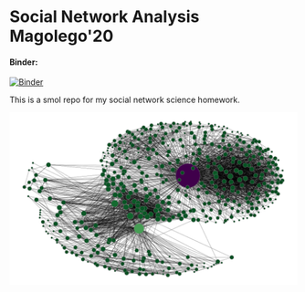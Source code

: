 # Social Network Analysis Magolego'20

#### Binder:
[![Binder](https://mybinder.org/badge_logo.svg)](https://mybinder.org/v2/gh/kimaril/magolego/master)

This is a smol repo for my social network science homework.

![My social net (VK)](https://github.com/kimaril/magolego/blob/master/social_net.png)
